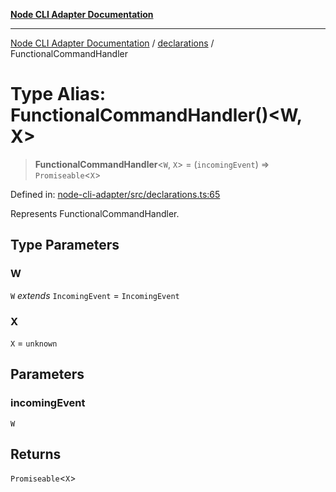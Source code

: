 [**Node CLI Adapter Documentation**](../../README.md)

***

[Node CLI Adapter Documentation](../../README.md) / [declarations](../README.md) / FunctionalCommandHandler

# Type Alias: FunctionalCommandHandler()\<W, X\>

> **FunctionalCommandHandler**\<`W`, `X`\> = (`incomingEvent`) => `Promiseable`\<`X`\>

Defined in: [node-cli-adapter/src/declarations.ts:65](https://github.com/stonemjs/node-cli-adapter/blob/942602ba5f120245f6f1f4ea802cbd5e86b9d774/src/declarations.ts#L65)

Represents FunctionalCommandHandler.

## Type Parameters

### W

`W` *extends* `IncomingEvent` = `IncomingEvent`

### X

`X` = `unknown`

## Parameters

### incomingEvent

`W`

## Returns

`Promiseable`\<`X`\>
